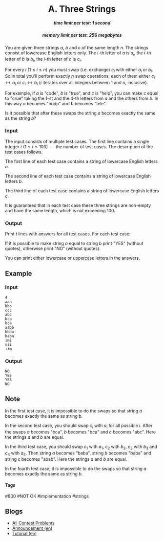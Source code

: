 <h1 style='text-align: center;'> A. Three Strings</h1>

<h5 style='text-align: center;'>time limit per test: 1 second</h5>
<h5 style='text-align: center;'>memory limit per test: 256 megabytes</h5>

You are given three strings $a$, $b$ and $c$ of the same length $n$. The strings consist of lowercase English letters only. The $i$-th letter of $a$ is $a_i$, the $i$-th letter of $b$ is $b_i$, the $i$-th letter of $c$ is $c_i$.

For every $i$ ($1 \leq i \leq n$) you must swap (i.e. exchange) $c_i$ with either $a_i$ or $b_i$. So in total you'll perform exactly $n$ swap operations, each of them either $c_i \leftrightarrow a_i$ or $c_i \leftrightarrow b_i$ ($i$ iterates over all integers between $1$ and $n$, inclusive).

For example, if $a$ is "code", $b$ is "true", and $c$ is "help", you can make $c$ equal to "crue" taking the $1$-st and the $4$-th letters from $a$ and the others from $b$. In this way $a$ becomes "hodp" and $b$ becomes "tele".

Is it possible that after these swaps the string $a$ becomes exactly the same as the string $b$?

### Input

The input consists of multiple test cases. The first line contains a single integer $t$ ($1 \leq t \leq 100$)  — the number of test cases. The description of the test cases follows.

The first line of each test case contains a string of lowercase English letters $a$.

The second line of each test case contains a string of lowercase English letters $b$.

The third line of each test case contains a string of lowercase English letters $c$.

It is guaranteed that in each test case these three strings are non-empty and have the same length, which is not exceeding $100$.

### Output

Print $t$ lines with answers for all test cases. For each test case:

If it is possible to make string $a$ equal to string $b$ print "YES" (without quotes), otherwise print "NO" (without quotes).

You can print either lowercase or uppercase letters in the answers.

## Example

### Input


```text
4
aaa
bbb
ccc
abc
bca
bca
aabb
bbaa
baba
imi
mii
iim
```
### Output


```text
NO
YES
YES
NO
```
## Note

In the first test case, it is impossible to do the swaps so that string $a$ becomes exactly the same as string $b$.

In the second test case, you should swap $c_i$ with $a_i$ for all possible $i$. After the swaps $a$ becomes "bca", $b$ becomes "bca" and $c$ becomes "abc". Here the strings $a$ and $b$ are equal.

In the third test case, you should swap $c_1$ with $a_1$, $c_2$ with $b_2$, $c_3$ with $b_3$ and $c_4$ with $a_4$. Then string $a$ becomes "baba", string $b$ becomes "baba" and string $c$ becomes "abab". Here the strings $a$ and $b$ are equal.

In the fourth test case, it is impossible to do the swaps so that string $a$ becomes exactly the same as string $b$.



#### Tags 

#800 #NOT OK #implementation #strings 

## Blogs
- [All Contest Problems](../Codeforces_Round_619_(Div._2).md)
- [Announcement (en)](../blogs/Announcement_(en).md)
- [Tutorial (en)](../blogs/Tutorial_(en).md)
